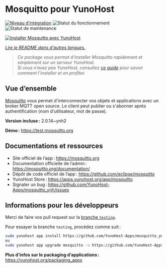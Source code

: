 <!--
Nota bene : ce README est automatiquement généré par <https://github.com/YunoHost/apps/tree/master/tools/readme_generator>
Il NE doit PAS être modifié à la main.
-->

# Mosquitto pour YunoHost

[![Niveau d’intégration](https://dash.yunohost.org/integration/mosquitto.svg)](https://ci-apps.yunohost.org/ci/apps/mosquitto/) ![Statut du fonctionnement](https://ci-apps.yunohost.org/ci/badges/mosquitto.status.svg) ![Statut de maintenance](https://ci-apps.yunohost.org/ci/badges/mosquitto.maintain.svg)

[![Installer Mosquitto avec YunoHost](https://install-app.yunohost.org/install-with-yunohost.svg)](https://install-app.yunohost.org/?app=mosquitto)

*[Lire le README dans d'autres langues.](./ALL_README.md)*

> *Ce package vous permet d’installer Mosquitto rapidement et simplement sur un serveur YunoHost.*  
> *Si vous n’avez pas YunoHost, consultez [ce guide](https://yunohost.org/install) pour savoir comment l’installer et en profiter.*

## Vue d’ensemble

[Mosquitto](https://mosquitto.org/) vous permet d'interconnecter vos objets et applications avec un broker MQTT open source. Le client peut publier ou s'abonner après authentification (nom d'utilisateur, mot de passe).


**Version incluse :** 2.0.14~ynh2

**Démo :** <https://test.mosquitto.org>
## Documentations et ressources

- Site officiel de l’app : <https://mosquitto.org>
- Documentation officielle de l’admin : <https://mosquitto.org/documentation/>
- Dépôt de code officiel de l’app : <https://github.com/eclipse/mosquitto>
- YunoHost Store : <https://apps.yunohost.org/app/mosquitto>
- Signaler un bug : <https://github.com/YunoHost-Apps/mosquitto_ynh/issues>

## Informations pour les développeurs

Merci de faire vos pull request sur la [branche `testing`](https://github.com/YunoHost-Apps/mosquitto_ynh/tree/testing).

Pour essayer la branche `testing`, procédez comme suit :

```bash
sudo yunohost app install https://github.com/YunoHost-Apps/mosquitto_ynh/tree/testing --debug
ou
sudo yunohost app upgrade mosquitto -u https://github.com/YunoHost-Apps/mosquitto_ynh/tree/testing --debug
```

**Plus d’infos sur le packaging d’applications :** <https://yunohost.org/packaging_apps>
